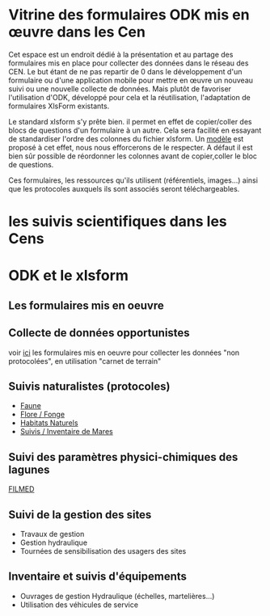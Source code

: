 # Vitrine des formulaires ODK mis en œuvre dans les Cen

Cet espace est un endroit dédié à la présentation et au partage des formulaires mis en place pour collecter des données dans le réseau des CEN.
Le but étant de ne pas repartir de 0 dans le développement d'un formulaire ou d'une application mobile pour mettre en œuvre un nouveau suivi ou une nouvelle collecte de données.
Mais plutôt de favoriser l'utilisation d'ODK, développé pour cela et la réutilisation, l'adaptation de formulaires XlsForm existants.

Le standard xlsform s'y prête bien. il permet en effet de copier/coller des blocs de questions d'un formulaire à un autre. Cela sera facilité en essayant de standardiser l'ordre des colonnes du fichier xlsform. Un [modèle](template_xlsform.xlsx) est proposé à cet effet, nous nous efforcerons de le respecter. A défaut il est bien sûr possible de réordonner les colonnes avant de copier,coller le bloc de questions. 

Ces formulaires, les ressources qu'ils utilisent (référentiels, images...) ainsi que les protocoles auxquels ils sont associés seront téléchargeables.

# les suivis scientifiques dans les Cens
# ODK et le xlsform
## Les formulaires mis en oeuvre

## Collecte de données opportunistes
voir [ici](collecte-donnees-opportunistes.md) les formulaires mis en oeuvre pour collecter les données "non protocolées", en utilisation "carnet de terrain"
## Suivis naturalistes (protocoles)
* [Faune](suivis-faune.md)
* [Flore / Fonge](suivis-flore-fonge.md)
* [Habitats Naturels](suivis-habitats-naturels.md)
* [Suivis / Inventaire de Mares](./pram.md)
## Suivi des paramètres physici-chimiques des lagunes
[FILMED](filmed.md)
## Suivi de la gestion des sites
* Travaux de gestion
* Gestion hydraulique
* Tournées de sensibilisation des usagers des sites

## Inventaire et suivis d'équipements
* Ouvrages de gestion Hydraulique (échelles, martelières...)
* Utilisation des véhicules de service
